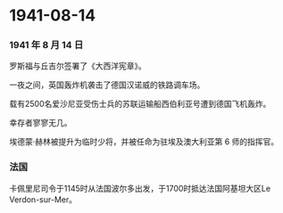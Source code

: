 # 1941-08-14

### 1941 年 8 月 14 日

罗斯福与丘吉尔签署了《大西洋宪章》。

一夜之间，英国轰炸机袭击了德国汉诺威的铁路调车场。

载有2500名爱沙尼亚受伤士兵的苏联运输船西伯利亚号遭到德国飞机轰炸。

幸存者寥寥无几。

埃德蒙·赫林被提升为临时少将，并被任命为驻埃及澳大利亚第 6 师的指挥官。

### 法国

卡佩里尼司令于1145时从法国波尔多出发，于1700时抵达法国阿基坦大区Le
Verdon-sur-Mer。